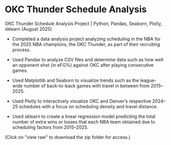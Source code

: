 # OKC Thunder Schedule Analysis
OKC Thunder Schedule Analysis Project | Python, Pandas, Seaborn, Plotly, sklearn
(August 2025)

- Completed a data analysis project analyzing scheduling in the NBA for the 2025 NBA champions, the OKC Thunder, as part of their recruiting process.

- Used Pandas to analyze CSV files and determine data such as how well an opponent shot (in eFG%) against OKC after playing consecutive games.

- Used Matplotlib and Seaborn to visualize trends such as the league-wide number of back-to-back games with travel in between from 2015–2025.

- Used Plotly to interactively visualize OKC and Denver’s respective 2024–25 schedules with a focus on scheduling density and travel distance.

- Used sklearn to create a linear regression model predicting the total number of extra wins or losses that each NBA team obtained due to scheduling factors from 2015–2025.

(Click on "view raw" to download the zip folder for access.)
